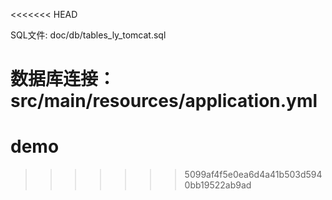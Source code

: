 <<<<<<< HEAD

SQL文件: doc/db/tables_ly_tomcat.sql

数据库连接：src/main/resources/application.yml
=======
# demo
>>>>>>> 5099af4f5e0ea6d4a41b503d5940bb19522ab9ad

